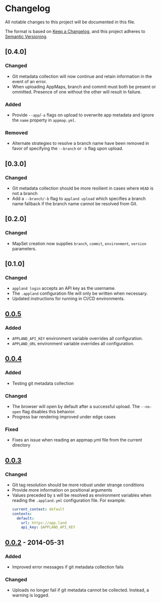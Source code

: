 # Changelog
All notable changes to this project will be documented in this file.

The format is based on [Keep a Changelog](https://keepachangelog.com/en/1.0.0/),
and this project adheres to [Semantic Versioning](https://semver.org/spec/v2.0.0.html).

## [0.4.0]
### Changed
- Git metadata collection will now continue and retain information in the event
  of an error.
- When uploading AppMaps, branch and commit must both be present or ommitted.
  Presence of one without the other will result in failure.

### Added
- Provide `--app`/`-a` flags on upload to overwrite app metadata and ignore the
  `name` property in `appmap.yml`.

### Removed
- Alternate strategies to resolve a branch name have been removed in favor of
  specifying the `--branch` or `-b` flag upon upload.

## [0.3.0]
### Changed
- Git metadata collection should be more resilient in cases where `HEAD` is not
  a branch
- Add a `--branch/-b` flag to `appland upload` which specifies a branch name
  fallback if the branch name cannot be resolved from Git.

## [0.2.0]
### Changed
- MapSet creation now supplies `branch`, `commit`, `environment`, `version`
  parameters.

## [0.1.0]
### Changed
- `appland login` accepts an API key as the username.
- The `.appland` configuration file will only be written when necessary.
- Updated instructions for running in CI/CD environments.

## [0.0.5]
### Added
- `APPLAND_API_KEY` environment variable overrides all configuration.
- `APPLAND_URL` environment variable overrides all configuration.

## [0.0.4]
### Added
- Testing git metadata collection

### Changed
- The browser will open by default after a successful upload. The `--no-open`
  flag disables this behavior.
- Progress bar rendering improved under edge cases

### Fixed
- Fixes an issue when reading an appmap.yml file from the current directory

## [0.0.3]
### Changed
- Git tag resolution should be more robust under strange conditions
- Provide more information on positional arguments
- Values preceded by `$` will be resolved as environment variables when reading
  the `.appland.yml` configuration file. For example:
  ```yml
  current_context: default
  contexts:
    default:
      url: https://app.land
      api_key: $APPLAND_API_KEY
  ```

## [0.0.2] - 2014-05-31
### Added
- Improved error messages if git metadata collection fails

### Changed
- Uploads no longer fail if git metadata cannot be collected. Instead, a warning
  is logged.


[0.0.5]: https://github.com/applandinc/appland-cli/releases/tag/0.0.5
[0.0.4]: https://github.com/applandinc/appland-cli/releases/tag/0.0.4
[0.0.3]: https://github.com/applandinc/appland-cli/releases/tag/0.0.3
[0.0.2]: https://github.com/applandinc/appland-cli/releases/tag/0.0.2
[0.0.1]: https://github.com/applandinc/appland-cli/releases/tag/0.0.1
